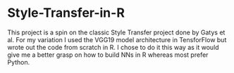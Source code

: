 # Style-Transfer-in-R
This project is a spin on the classic Style Transfer project done by Gatys et al. For my variation I used the VGG19 model architecture in TensforFlow but wrote out the code from scratch in R. 
I chose to do it this way as it would give me a better grasp on how to build NNs in R whereas most prefer Python. 
